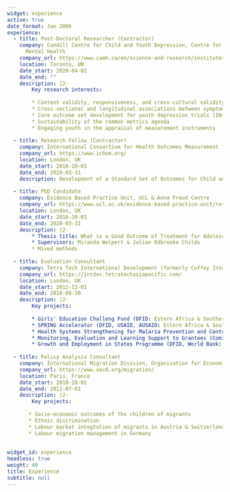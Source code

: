 ```yaml
---
widget: experience
active: true
date_format: Jan 2006
experience:
  - title: Post-Doctoral Researcher (Contractor)
    company: Cundill Centre for Child and Youth Depression, Centre for Addiction and
      Mental Health
    company_url: https://www.camh.ca/en/science-and-research/institutes-and-centres/cundill-centre-for-child-and-youth-depression
    location: Toronto, ON
    date_start: 2020-04-01
    date_end: ""
    description: |2-
        Key research interests:
        
        * Content validity, responsiveness, and cross-cultural validity of functioning & HRQOL scales
        * Cross-sectional and longitudinal associations between symptom severity and impairment
        * Core outcome set development for youth depression trials (IN-ROADS initative)
        * Sustainability of the common metrics agenda
        * Engaging youth in the appraisal of measurement instruments
        
  - title: Research Fellow (Contractor)
    company: International Consortium for Health Outcomes Measurement (ICHOM)
    company_url: https://www.ichom.org/
    location: London, UK
    date_start: 2018-10-01
    date_end: 2020-03-31
    description: Development of a Standard Set of Outcomes for Child and Youth Anxiety and Depression
    
  - title: PhD Candidate
    company: Evidence Based Practice Unit, UCL & Anna Freud Centre
    company_url: https://www.ucl.ac.uk/evidence-based-practice-unit/research/phd-projects
    location: London, UK
    date_start: 2016-10-01
    date_end: 2020-03-31
    description: |2-
        * Thesis title: What is a Good Outcome of Treatment for Adolescent Depression? A Mixed-Methods Exploration of Measurement, Concepts, and Priorities
        * Supervisors: Miranda Wolpert & Julian Edbrooke Childs
        * Mixed methods
    
  - title: Evaluation Consultant
    company: Tetra Tech International Development (formerly Coffey International)
    company_url: https://intdev.tetratechasiapacific.com/
    location: London, UK
    date_start: 2012-12-01
    date_end: 2016-09-30
    description: |2-
        Key projects:
        
        * Girls' Education Challeng Fund (DFID: Estern Africa & Southern Asia)
        * SPRING Accelerator (DFID, USAID, AUSAID: Estern Africa & Southern Asia)
        * Health Systems Strengthening for Malaria Prevention and Control (Comic Relief & GSK: Africa)
        * Monitoring, Evaluation and Learning Support to Grantees (Comic Relief: Africa) 
        * Growth and Employment in States Programme (DFID, World Bank: Nigeria)
        
  - title: Policy Analysis Consultant
    company: International Migration Division, Organisation for Economic Co-operation and Development (OECD)
    company_url: https://www.oecd.org/migration/
    location: Paris, France
    date_start: 2010-10-01
    date_end: 2012-07-01
    description: |2-
        Key projects:
      
       * Socio-economic outcomes of the children of migrants
       * Ethnic discrimination
       * Labour market integtation of migrants in Austria & Switzerland
       * Labour migration management in Germany
       
       
widget_id: experience
headless: true
weight: 40
title: Experience
subtitle: null
---
```

